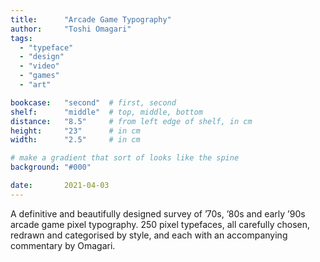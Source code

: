```yaml
---
title: 		"Arcade Game Typography"
author: 	"Toshi Omagari"
tags:
  - "typeface"
  - "design"
  - "video"
  - "games"
  - "art"

bookcase: 	"second"  # first, second
shelf: 		"middle"  # top, middle, bottom
distance: 	"8.5"     # from left edge of shelf, in cm
height:		"23"      # in cm
width:		"2.5"     # in cm

# make a gradient that sort of looks like the spine
background: "#000"

date: 		2021-04-03
---
```


A definitive and beautifully designed survey of ’70s, ’80s and early ’90s arcade game pixel typography. 250 pixel typefaces, all carefully chosen, redrawn and categorised by style, and each with an accompanying commentary by Omagari.